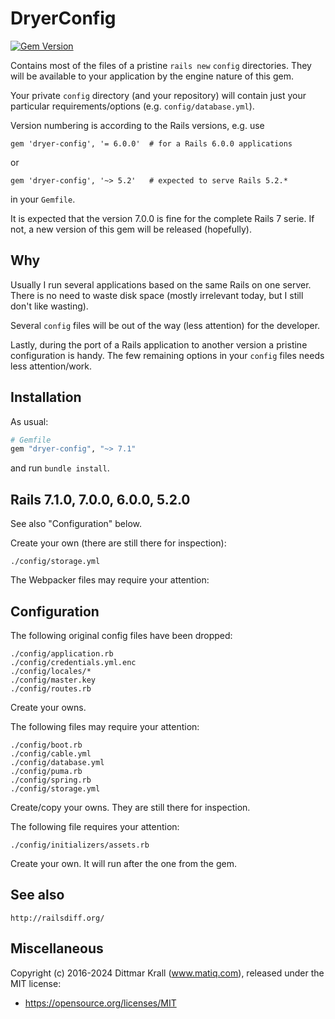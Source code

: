 # DryerConfig

[![Gem Version](https://badge.fury.io/rb/dryer-config.png)](http://badge.fury.io/rb/dryer-config)

Contains most of the files of a pristine `rails new` `config` directories.
They will be available to your application by
the engine nature of this gem.

Your private `config` directory (and your repository)
will contain just your particular requirements/options
(e.g. `config/database.yml`).

Version numbering is according to the Rails versions, e.g. use

    gem 'dryer-config', '= 6.0.0'  # for a Rails 6.0.0 applications

or

    gem 'dryer-config', '~> 5.2'   # expected to serve Rails 5.2.*

in your `Gemfile`.

It is expected that the version 7.0.0 is fine for the
complete Rails 7 serie.
If not, a new version of this gem will be released (hopefully).

## Why

Usually I run several applications based on the same Rails on one server.
There is no need to waste disk space (mostly irrelevant today,
but I still don't like wasting).

Several `config` files will be out of the way (less attention)
for the developer.

Lastly, during the port of a Rails application to another version
a pristine configuration is handy.
The few remaining options in your `config` files needs
less attention/work.

## Installation

As usual:
```ruby
# Gemfile
gem "dryer-config", "~> 7.1"
```
and run `bundle install`.

## Rails 7.1.0, 7.0.0, 6.0.0, 5.2.0

See also "Configuration" below.

Create your own (there are still there for inspection):

    ./config/storage.yml

The Webpacker files may require your attention:

Configuration
-------------

The following original config files have been dropped:

    ./config/application.rb
    ./config/credentials.yml.enc
    ./config/locales/*
    ./config/master.key
    ./config/routes.rb

Create your owns.

The following files may require your attention:

    ./config/boot.rb
    ./config/cable.yml
    ./config/database.yml
    ./config/puma.rb
    ./config/spring.rb
    ./config/storage.yml

Create/copy your owns. They are still there for inspection.

The following file requires your attention:

    ./config/initializers/assets.rb

Create your own. It will run after the one from the gem.

## See also

    http://railsdiff.org/

## Miscellaneous

Copyright (c) 2016-2024 Dittmar Krall (www.matiq.com),
released under the MIT license:

* https://opensource.org/licenses/MIT
